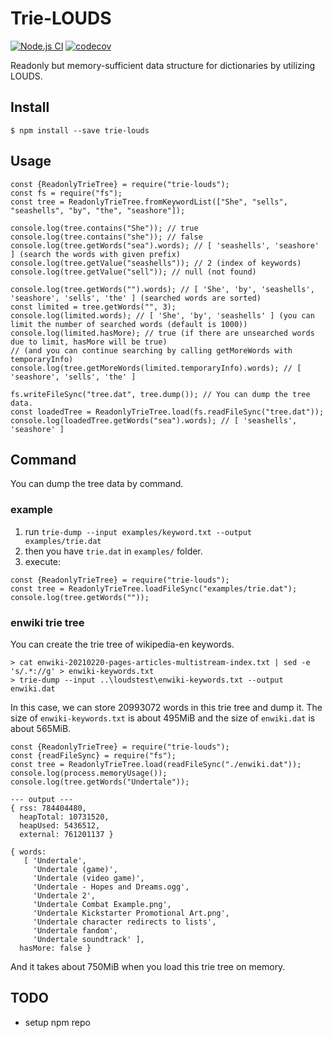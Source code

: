 # Trie-LOUDS
[![Node.js CI](https://github.com/Yosshi999/trie-louds/actions/workflows/node.js.yml/badge.svg)](https://github.com/Yosshi999/trie-louds/actions/workflows/node.js.yml)
[![codecov](https://codecov.io/gh/Yosshi999/trie-louds/branch/master/graph/badge.svg?token=Y0XIT9GJS8)](https://codecov.io/gh/Yosshi999/trie-louds)

Readonly but memory-sufficient data structure for dictionaries by utilizing LOUDS.

## Install
```
$ npm install --save trie-louds
```

## Usage
```
const {ReadonlyTrieTree} = require("trie-louds");
const fs = require("fs");
const tree = ReadonlyTrieTree.fromKeywordList(["She", "sells", "seashells", "by", "the", "seashore"]);

console.log(tree.contains("She")); // true
console.log(tree.contains("she")); // false
console.log(tree.getWords("sea").words); // [ 'seashells', 'seashore' ] (search the words with given prefix)
console.log(tree.getValue("seashells")); // 2 (index of keywords)
console.log(tree.getValue("sell")); // null (not found)

console.log(tree.getWords("").words); // [ 'She', 'by', 'seashells', 'seashore', 'sells', 'the' ] (searched words are sorted)
const limited = tree.getWords("", 3);
console.log(limited.words); // [ 'She', 'by', 'seashells' ] (you can limit the number of searched words (default is 1000))
console.log(limited.hasMore); // true (if there are unsearched words due to limit, hasMore will be true)
// (and you can continue searching by calling getMoreWords with temporaryInfo)
console.log(tree.getMoreWords(limited.temporaryInfo).words); // [ 'seashore', 'sells', 'the' ]

fs.writeFileSync("tree.dat", tree.dump()); // You can dump the tree data.
const loadedTree = ReadonlyTrieTree.load(fs.readFileSync("tree.dat"));
console.log(loadedTree.getWords("sea").words); // [ 'seashells', 'seashore' ]
```

## Command
You can dump the tree data by command.
### example
1. run `trie-dump --input examples/keyword.txt --output examples/trie.dat`
2. then you have `trie.dat` in `examples/` folder.
3. execute:
```
const {ReadonlyTrieTree} = require("trie-louds");
const tree = ReadonlyTrieTree.loadFileSync("examples/trie.dat");
console.log(tree.getWords(""));
```
### enwiki trie tree
You can create the trie tree of wikipedia-en keywords.
```
> cat enwiki-20210220-pages-articles-multistream-index.txt | sed -e 's/.*://g' > enwiki-keywords.txt
> trie-dump --input ..\loudstest\enwiki-keywords.txt --output enwiki.dat
```
In this case, we can store 20993072 words in this trie tree and dump it.
The size of `enwiki-keywords.txt` is about 495MiB and the size of `enwiki.dat` is about 565MiB.

```
const {ReadonlyTrieTree} = require("trie-louds");
const {readFileSync} = require("fs");
const tree = ReadonlyTrieTree.load(readFileSync("./enwiki.dat"));
console.log(process.memoryUsage());
console.log(tree.getWords("Undertale"));

--- output ---
{ rss: 784404480,
  heapTotal: 10731520,
  heapUsed: 5436512,
  external: 761201137 }

{ words:
   [ 'Undertale',
     'Undertale (game)',
     'Undertale (video game)',
     'Undertale - Hopes and Dreams.ogg',
     'Undertale 2',
     'Undertale Combat Example.png',
     'Undertale Kickstarter Promotional Art.png',
     'Undertale character redirects to lists',
     'Undertale fandom',
     'Undertale soundtrack' ],
  hasMore: false }
```
And it takes about 750MiB when you load this trie tree on memory.

## TODO
- setup npm repo
